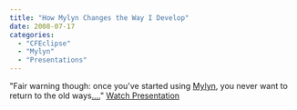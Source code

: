 ```yaml
---
title: "How Mylyn Changes the Way I Develop"
date: 2008-07-17
categories: 
  - "CFEclipse"
  - "Mylyn"
  - "Presentations"
---
```


"Fair warning though: once you've started using [Mylyn](http://eclipse.org/mylyn), you never want to return to the old ways[....](http://live.eclipse.org/node/552)" [Watch Presentation](http://www.youtube.com/watch?v=P34eFGdswOU)
